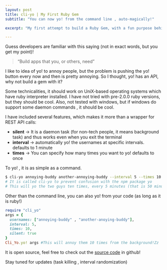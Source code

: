 ```yaml
---
layout: post
title: cli-yo | My First Ruby Gem
subtitle: "You can now yo! from the command line , auto-magically!"

excerpt: "My first attempt to build a Ruby Gem, with a fun purpose behind!"

---
```


Guess developers are familiar with this saying (not in exact words, but you get my point)!

> “Build apps that you, or others, need”

I like to idea of yo! to annoy people, but the problem is pushing the yo! button every now and then is pretty annoying. So I thought, yo! has an API, why not build a gem with it?

Some technicalities, it should work on UniX-based operating systems which have ruby interpreter installed. I have not tried with pre-2.0.0 ruby versions, but they should be cool. Also, not tested with windows, but if windows do support some daemon commands , it should be cool.

I have included several features, which makes it more than a wrapper for REST API calls:

<p>
<ul>
  <li><strong>silent</strong> -> It is a daemon task (for non-tech people, it means background task) and thus works even when you exit the terminal</li>
  <li><strong>interval</strong> -> automatically yo! the usernames at specific intervals. defaults to 1 minute</li>
  <li><strong>times</strong> -> You can specify how many times you want to yo! defaults to once</li>
</ul>
</p>

To yo! , it is as simple as a command.

~~~ bash
$ cli-yo annoying-buddy another-annoying-buddy --interval 5 --times 10 --silent
# It is called cli-yo to prevent confusion with the npm package yo
# This will yo the two guys ten times, every 5 minutes (that is 50 minutes of awesomeness!) as a background job
~~~

Other than the command line, you can also yo! from your code (as long as it is ruby!)

~~~ ruby
require "cli_yo"
args = {
  usernames: ["annoying-buddy" , "another-anoying-buddy"],
  interval: 5,
  times: 10,
  silent: true
}
Cli_Yo.yo! args #This will annoy them 10 times from the background!Zz
~~~


It is open source, feel free to check out the <a href='https://github.com/fyquah95/cli-yo/' target="_blank">source code</a> in github!

Stay tuned for updates (task killing , interval randomization)
